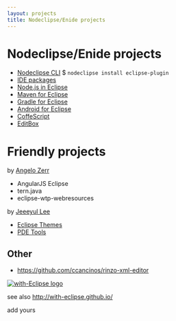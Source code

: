 ```yaml
---
layout: projects
title: Nodeclipse/Enide projects
---
```


# Nodeclipse/Enide projects

<p></p>

- [Nodeclipse CLI](https://github.com/Nodeclipse/nodeclipse-1/tree/master/org.nodeclipse.ui/templates#nodeclipse-cli--installer) $ `nodeclipse install eclipse-plugin`
- [IDE packages](/enide/studio)
- [Node.js in Eclipse](nodejs)
- [Maven for Eclipse](maven)
- [Gradle for Eclipse](gradle)
- [Android for Eclipse](gradle/android)
- [CoffeScript](coffeescript)
- [EditBox](https://github.com/Nodeclipse/editbox)

# Friendly projects

<p></p>

by [Angelo Zerr](https://github.com/angelozerr/)

- AngularJS Eclipse
- tern.java
- eclipse-wtp-webresources

by [Jeeeyul Lee](https://github.com/jeeeyul)

- [Eclipse Themes](https://github.com/jeeeyul/eclipse-themes)
- [PDE Tools](https://github.com/jeeeyul/pde-tools)

## Other

- https://github.com/ccancinos/rinzo-xml-editor

<a href="http://with-eclipse.github.io/" target="_blank">
<img alt="with-Eclipse logo" src="http://with-eclipse.github.io/with-eclipse-0.jpg" /></a>

see also <http://with-eclipse.github.io/>

add yours